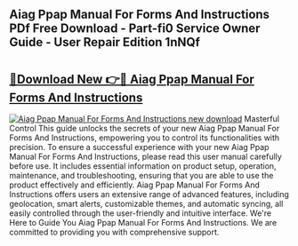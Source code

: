 ## Aiag Ppap Manual For Forms And Instructions PDf Free Download - Part-fi0 Service Owner Guide - User Repair Edition 1nNQf

# <h2><a href="http://bc52980.oget.top/?id=Aiag+Ppap+Manual+For+Forms+And+Instructions">🔗Download New 👉🔴 Aiag Ppap Manual For Forms And Instructions</a></h2>

[![Aiag Ppap Manual For Forms And Instructions new download](https://i.imgur.com/5g1atiW.png)](http://bc52980.oget.top/?id=Aiag+Ppap+Manual+For+Forms+And+Instructions)
Masterful Control This guide unlocks the secrets of your new Aiag Ppap Manual For Forms And Instructions, empowering you to control its functionalities with precision. To ensure a successful experience with your new Aiag Ppap Manual For Forms And Instructions, please read this user manual carefully before use. It includes essential information on product setup, operation, maintenance, and troubleshooting, ensuring that you are able to use the product effectively and efficiently. Aiag Ppap Manual For Forms And Instructions offers users an extensive range of advanced features, including geolocation, smart alerts, customizable themes, and automatic syncing, all easily controlled through the user-friendly and intuitive interface. We're Here to Guide You Aiag Ppap Manual For Forms And Instructions. We are committed to providing you with comprehensive support.
